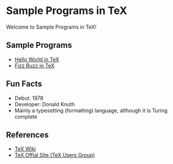 # Sample Programs in TeX

Welcome to Sample Programs in TeX!

## Sample Programs

- [Hello World in TeX](https://github.com/jrg94/sample-programs/issues/379)
- [Fizz Buzz in TeX](https://github.com/TheRenegadeCoder/sample-programs/issues/393)

## Fun Facts

- Debut: 1978
- Developer: Donald Knuth
- Mainly a typesetting (formatting) language, although it is Turing complete

## References

- [TeX Wiki](https://en.wikipedia.org/wiki/TeX)
- [TeX Offial Site (TeX Users Group)](https://tug.org)
